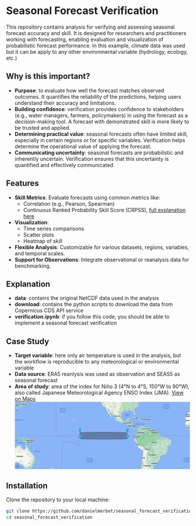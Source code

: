 # Seasonal Forecast Verification

This repository contains analysis for verifying and assessing seasonal forecast accuracy and skill. It is designed for researchers and practitioners working with forecasting, enabling evaluation and visualization of probabilistic forecast performance. In this example, climate data was used but it can be apply to any other environmental variable (hydrology, ecology, etc.)

## Why is this important?
- **Purpose**: to evaluate how well the forecast matches observed outcomes. It quantifies the reliability of the predictions, helping users understand their accuracy and limitations.
- **Building confidence**: verification provides confidence to stakeholders (e.g., water managers, farmers, policymakers) in using the forecast as a decision-making tool. A forecast with demonstrated skill is more likely to be trusted and applied.
- **Determining practical value**: seasonal forecasts often have limited skill, especially in certain regions or for specific variables. Verification helps determine the operational value of applying the forecast.
- **Communicating uncertainty**: seasonal forecasts are probabilistic and inherently uncertain. Verification ensures that this uncertainty is quantified and effectively communicated.

## Features

- **Skill Metrics**: Evaluate forecasts using common metrics like:
  - Correlation (e.g., Pearson, Spearman)
  - Continuous Ranked Probability Skill Score (CRPSS), [full explanation here](https://www.lokad.com/continuous-ranked-probability-score)
- **Visualization**: 
  - Time series comparisons
  - Scatter plots
  - Heatmap of skill 
- **Flexible Analysis**: Customizable for various datasets, regions, variables, and temporal scales.
- **Support for Observations**: Integrate observational or reanalysis data for benchmarking.

## Explanation
- **data**: contains the original NetCDF data used in the analysis
- **download**: contains the python scripts to download the data from Copernicus CDS API service
- **verification.ipynb**: if you follow this code, you should be able to implement a seasonal forecast verification

## Case Study
- **Target variable**: here only air temperature is used in the analysis, but the workflow is reproducible to any meteorological or environmental variable
- **Data source**: ERA5 reanlysis was used as observation and SEAS5 as seasonal forecast
- **Area of study**: area of the index for Niño 3 (4°N to 4°S, 150°W to 90°W), also called Japanese Meteorological Agency ENSO Index (JMA). [View on Maps](https://www.google.com/maps/d/embed?mid=1kvhJP6_DFn7CQyJM9fstEXsvv4uUBCg&hl=en)
![Niño 3](./data/nino3.png)

## Installation

Clone the repository to your local machine:

```bash
git clone https://github.com/danielmerbet/seasonal_forecast_verification.git
cd seasonal_forecast_verification
